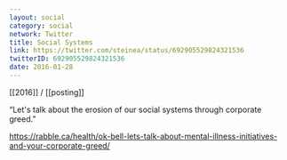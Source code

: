 ```yaml
---
layout: social
category: social
network: Twitter
title: Social Systems
link: https://twitter.com/steinea/status/692905529824321536
twitterID: 692905529824321536
date: 2016-01-28
---
```


[[2016]] / [[posting]]

“Let's talk about the erosion of our social systems through corporate greed.”

<https://rabble.ca/health/ok-bell-lets-talk-about-mental-illness-initiatives-and-your-corporate-greed/>
